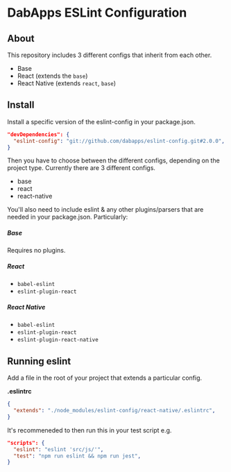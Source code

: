 # DabApps ESLint Configuration


## About
This repository includes 3 different configs that inherit from each other.

  - Base
  - React (extends the `base`)
  - React Native (extends `react`, `base`)


## Install

Install a specific version of the eslint-config in your package.json. 

```json
"devDependencies": {
  "eslint-config": "git://github.com/dabapps/eslint-config.git#2.0.0",
}
```

Then you have to choose between the different configs, depending on the project type. Currently there are 3 different configs.

  - base
  - react
  - react-native

You'll also need to include eslint & any other plugins/parsers that are needed in your package.json.
Particularly:

##### Base
Requires no plugins.

##### React
  - `babel-eslint`
  - `eslint-plugin-react`

##### React Native
  - `babel-eslint`
  - `eslint-plugin-react`
  - `eslint-plugin-react-native`


## Running eslint

Add a file in the root of your project that extends a particular config.

**.eslintrc**
```json
{
  "extends": "./node_modules/eslint-config/react-native/.eslintrc",
}
```

It's recommeneded to then run this in your test script e.g.

```json
"scripts": {
  "eslint": "eslint 'src/js/'",
  "test": "npm run eslint && npm run jest",
}
```

